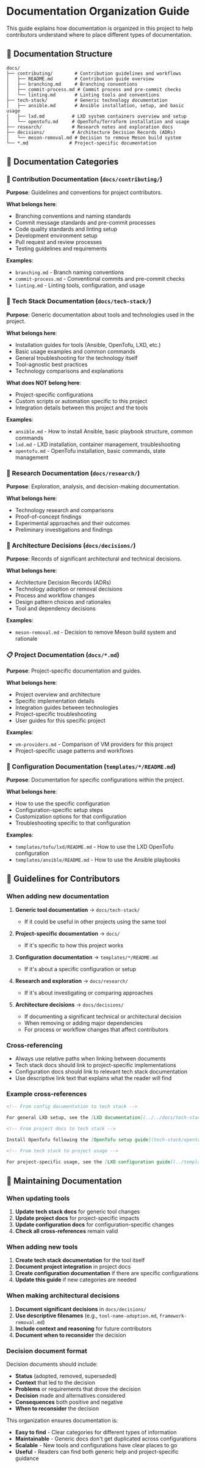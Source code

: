 # Documentation Organization Guide

This guide explains how documentation is organized in this project to help contributors understand where to place different types of documentation.

## 📁 Documentation Structure

```text
docs/
├── contributing/        # Contribution guidelines and workflows
│   ├── README.md        # Contribution guide overview
│   ├── branching.md     # Branching conventions
│   ├── commit-process.md # Commit process and pre-commit checks
│   └── linting.md       # Linting tools and conventions
├── tech-stack/          # Generic technology documentation
│   ├── ansible.md       # Ansible installation, setup, and basic usage
│   ├── lxd.md          # LXD system containers overview and setup
│   └── opentofu.md     # OpenTofu/Terraform installation and usage
├── research/           # Research notes and exploration docs
├── decisions/          # Architecture Decision Records (ADRs)
│   └── meson-removal.md # Decision to remove Meson build system
└── *.md               # Project-specific documentation
```

## 📝 Documentation Categories

### 🤝 Contribution Documentation (`docs/contributing/`)

**Purpose**: Guidelines and conventions for project contributors.

**What belongs here**:

- Branching conventions and naming standards
- Commit message standards and pre-commit processes
- Code quality standards and linting setup
- Development environment setup
- Pull request and review processes
- Testing guidelines and requirements

**Examples**:

- `branching.md` - Branch naming conventions
- `commit-process.md` - Conventional commits and pre-commit checks
- `linting.md` - Linting tools, configuration, and usage

### 🔧 Tech Stack Documentation (`docs/tech-stack/`)

**Purpose**: Generic documentation about tools and technologies used in the project.

**What belongs here**:

- Installation guides for tools (Ansible, OpenTofu, LXD, etc.)
- Basic usage examples and common commands
- General troubleshooting for the technology itself
- Tool-agnostic best practices
- Technology comparisons and explanations

**What does NOT belong here**:

- Project-specific configurations
- Custom scripts or automation specific to this project
- Integration details between this project and the tools

**Examples**:

- `ansible.md` - How to install Ansible, basic playbook structure, common commands
- `lxd.md` - LXD installation, container management, troubleshooting
- `opentofu.md` - OpenTofu installation, basic commands, state management

### 🔬 Research Documentation (`docs/research/`)

**Purpose**: Exploration, analysis, and decision-making documentation.

**What belongs here**:

- Technology research and comparisons
- Proof-of-concept findings
- Experimental approaches and their outcomes
- Preliminary investigations and findings

### 🎯 Architecture Decisions (`docs/decisions/`)

**Purpose**: Records of significant architectural and technical decisions.

**What belongs here**:

- Architecture Decision Records (ADRs)
- Technology adoption or removal decisions
- Process and workflow changes
- Design pattern choices and rationales
- Tool and dependency decisions

**Examples**:

- `meson-removal.md` - Decision to remove Meson build system and rationale

### 📋 Project Documentation (`docs/*.md`)

**Purpose**: Project-specific documentation and guides.

**What belongs here**:

- Project overview and architecture
- Specific implementation details
- Integration guides between technologies
- Project-specific troubleshooting
- User guides for this specific project

**Examples**:

- `vm-providers.md` - Comparison of VM providers for this project
- Project-specific usage patterns and workflows

### 📁 Configuration Documentation (`templates/*/README.md`)

**Purpose**: Documentation for specific configurations within the project.

**What belongs here**:

- How to use the specific configuration
- Configuration-specific setup steps
- Customization options for that configuration
- Troubleshooting specific to that configuration

**Examples**:

- `templates/tofu/lxd/README.md` - How to use the LXD OpenTofu configuration
- `templates/ansible/README.md` - How to use the Ansible playbooks

## 🎯 Guidelines for Contributors

### When adding new documentation

1. **Generic tool documentation** → `docs/tech-stack/`

   - If it could be useful in other projects using the same tool

2. **Project-specific documentation** → `docs/`

   - If it's specific to how this project works

3. **Configuration documentation** → `templates/*/README.md`

   - If it's about a specific configuration or setup

4. **Research and exploration** → `docs/research/`

   - If it's about investigating or comparing approaches

5. **Architecture decisions** → `docs/decisions/`
   - If documenting a significant technical or architectural decision
   - When removing or adding major dependencies
   - For process or workflow changes that affect contributors

### Cross-referencing

- Always use relative paths when linking between documents
- Tech stack docs should link to project-specific implementations
- Configuration docs should link to relevant tech stack documentation
- Use descriptive link text that explains what the reader will find

### Example cross-references

```markdown
<!-- From config documentation to tech stack -->

For general LXD setup, see the [LXD documentation](../../docs/tech-stack/lxd.md).

<!-- From project docs to tech stack -->

Install OpenTofu following the [OpenTofu setup guide](tech-stack/opentofu.md).

<!-- From tech stack to project usage -->

For project-specific usage, see the [LXD configuration guide](../templates/tofu/lxd/README.md).
```

## 🔄 Maintaining Documentation

### When updating tools

1. **Update tech stack docs** for generic tool changes
2. **Update project docs** for project-specific impacts
3. **Update configuration docs** for configuration-specific changes
4. **Check all cross-references** remain valid

### When adding new tools

1. **Create tech stack documentation** for the tool itself
2. **Document project integration** in project docs
3. **Create configuration documentation** if there are specific configurations
4. **Update this guide** if new categories are needed

### When making architectural decisions

1. **Document significant decisions** in `docs/decisions/`
2. **Use descriptive filenames** (e.g., `tool-name-adoption.md`, `framework-removal.md`)
3. **Include context and reasoning** for future contributors
4. **Document when to reconsider** the decision

### Decision document format

Decision documents should include:

- **Status** (adopted, removed, superseded)
- **Context** that led to the decision
- **Problems** or requirements that drove the decision
- **Decision** made and alternatives considered
- **Consequences** both positive and negative
- **When to reconsider** the decision

This organization ensures documentation is:

- **Easy to find** - Clear categories for different types of information
- **Maintainable** - Generic docs don't get duplicated across configurations
- **Scalable** - New tools and configurations have clear places to go
- **Useful** - Readers can find both generic help and project-specific guidance
